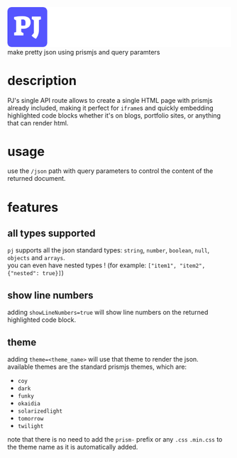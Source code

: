 ![](./public/pj.png)  
make pretty json using prismjs and query paramters

# description

PJ's single API route allows to create a single HTML page with prismjs already included, making it perfect for `iframe`s and quickly embedding highlighted code blocks whether it's on blogs, portfolio sites, or anything that can render html.

# usage

use the `/json` path with query parameters to control the content of the returned document.

# features

## all types supported

`pj` supports all the json standard types: `string`, `number`, `boolean`, `null`, `objects` and `arrays`.  
you can even have nested types ! (for example: `["item1", "item2", {"nested": true}]`)

## show line numbers

adding `showLineNumbers=true` will show line numbers on the returned highlighted code block.

## theme

adding `theme=<theme_name>` will use that theme to render the json.  
available themes are the standard prismjs themes, which are:

- `coy`
- `dark`
- `funky`
- `okaidia`
- `solarizedlight`
- `tomorrow`
- `twilight`

note that there is no need to add the `prism-` prefix or any `.css` `.min.css` to the theme name as it is automatically added.

